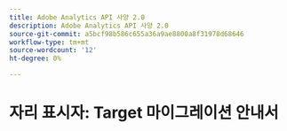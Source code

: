 ```yaml
---
title: Adobe Analytics API 사양 2.0
description: Adobe Analytics API 사양 2.0
source-git-commit: a5bcf98b586c655a36a9ae8800a8f31978d68646
workflow-type: tm+mt
source-wordcount: '12'
ht-degree: 0%

---
```



# 자리 표시자: Target 마이그레이션 안내서
